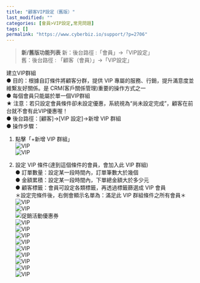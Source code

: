```yaml
---
title: "顧客VIP設定（舊版）"
last_modified: ""
categories: [會員>VIP設定,常見問題]
tags: []
permalink: "https://www.cyberbiz.io/support/?p=2706"
---
```


> **新/舊版功能列表** 新：後台路徑 :「會員」→「VIP設定」  
> 舊：後台路徑 : 「顧客（會員）」→「VIP設定」

建立VIP群組  
● 目的：根據自訂條件將顧客分群，提供 VIP 專屬的服務、行銷，提升滿意度並維繫友好關係。是 CRM(客戶關係管理)重要的操作方式之一  
● 每個會員只能屬於單一個VIP群組  
★ 注意：若只設定會員條件卻未設定優惠，系統視為“尚未設定完成”，顧客在前台就不會有此VIP優惠喔！  
● 後台路徑：[顧客]→[VIP 設定]→新增 VIP 群組  
● 操作步驟：

1. 點擊「+新增 VIP 群組」  
![VIP](https://www.cyberbiz.co/support/wp-content/uploads/2019/04/VIP-1.png)  
![VIP](https://www.cyberbiz.co/support/wp-content/uploads/2019/04/VIP-2.png)

2. 設定 VIP 條件(達到這個條件的會員，會加入此 VIP 群組)  
● 訂單數量：設定某一段時間內，訂單筆數大於幾個  
● 金額累積：設定某一段時間內，下單總金額大於多少元  
● 顧客標籤：會員可設定各類標籤，再透過標籤篩選成 VIP 會員  
＊設定完條件後，右側會顯示名單為：滿足此 VIP 群組條件之所有會員＊  
![VIP](https://www.cyberbiz.co/support/wp-content/uploads/2019/04/VIP-4.png)  
![VIP](https://www.cyberbiz.co/support/wp-content/uploads/2019/10/VIP-5-3.png)  
![促銷活動優惠券](https://www.cyberbiz.io/support/wp-content/uploads/2021/10/new_vip併用限制_1.png)  
![VIP](https://www.cyberbiz.co/support/wp-content/uploads/2019/10/VIP-6-1.png)  
![VIP](https://www.cyberbiz.co/support/wp-content/uploads/2019/04/VIP-7.png)  
![VIP](https://www.cyberbiz.co/support/wp-content/uploads/2019/10/VIP-8-1.png)  
![VIP](https://www.cyberbiz.co/support/wp-content/uploads/2019/10/VIP-9-1.png)  
![VIP](https://www.cyberbiz.co/support/wp-content/uploads/2019/04/VIP-10.png)  
![VIP](https://www.cyberbiz.co/support/wp-content/uploads/2019/10/VIP-11-1.png)  
![VIP](https://www.cyberbiz.co/support/wp-content/uploads/2019/10/VIP-12-1.png)  
![VIP](https://www.cyberbiz.co/support/wp-content/uploads/2019/04/VIP-13.png)  
![VIP](https://www.cyberbiz.co/support/wp-content/uploads/2019/04/VIP-14.png)

